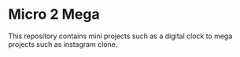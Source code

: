 # Micro 2 Mega
This repository contains mini projects such as a digital clock to mega projects such as instagram clone.
